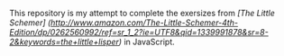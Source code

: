 This repository is my attempt to complete the exersizes from *[The Little Schemer] (http://www.amazon.com/The-Little-Schemer-4th-Edition/dp/0262560992/ref=sr_1_2?ie=UTF8&qid=1339991878&sr=8-2&keywords=the+little+lisper)* in JavaScript.
